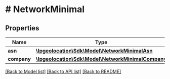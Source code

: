 # # NetworkMinimal

## Properties

Name | Type | Description | Notes
------------ | ------------- | ------------- | -------------
**asn** | [**\Ipgeolocation\Sdk\\Model\NetworkMinimalAsn**](NetworkMinimalAsn.md) |  | [optional]
**company** | [**\Ipgeolocation\Sdk\\Model\NetworkMinimalCompany**](NetworkMinimalCompany.md) |  | [optional]

[[Back to Model list]](../../README.md#models) [[Back to API list]](../../README.md#api-endpoints) [[Back to README]](../../README.md)
